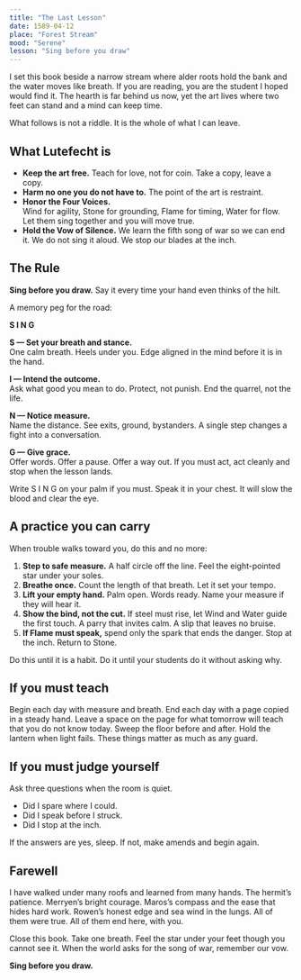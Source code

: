 ```yaml
---
title: "The Last Lesson"
date: 1589-04-12
place: "Forest Stream"
mood: "Serene"
lesson: "Sing before you draw"
---
```


I set this book beside a narrow stream where alder roots hold the bank and the water moves like breath. If you are reading, you are the student I hoped would find it. The hearth is far behind us now, yet the art lives where two feet can stand and a mind can keep time.

What follows is not a riddle. It is the whole of what I can leave.

## What Lutefecht is

- **Keep the art free.** Teach for love, not for coin. Take a copy, leave a copy.
- **Harm no one you do not have to.** The point of the art is restraint.
- **Honor the Four Voices.**  
  Wind for agility, Stone for grounding, Flame for timing, Water for flow.  
  Let them sing together and you will move true.
- **Hold the Vow of Silence.** We learn the fifth song of war so we can end it. We do not sing it aloud. We stop our blades at the inch.

## The Rule

**Sing before you draw.** Say it every time your hand even thinks of the hilt.

A memory peg for the road:

**S I N G**

**S — Set your breath and stance.**  
One calm breath. Heels under you. Edge aligned in the mind before it is in the hand.

**I — Intend the outcome.**  
Ask what good you mean to do. Protect, not punish. End the quarrel, not the life.

**N — Notice measure.**  
Name the distance. See exits, ground, bystanders. A single step changes a fight into a conversation.

**G — Give grace.**  
Offer words. Offer a pause. Offer a way out. If you must act, act cleanly and stop when the lesson lands.

Write S I N G on your palm if you must. Speak it in your chest. It will slow the blood and clear the eye.

## A practice you can carry

When trouble walks toward you, do this and no more:

1. **Step to safe measure.** A half circle off the line. Feel the eight-pointed star under your soles.
2. **Breathe once.** Count the length of that breath. Let it set your tempo.
3. **Lift your empty hand.** Palm open. Words ready. Name your measure if they will hear it.
4. **Show the bind, not the cut.** If steel must rise, let Wind and Water guide the first touch. A parry that invites calm. A slip that leaves no bruise.
5. **If Flame must speak,** spend only the spark that ends the danger. Stop at the inch. Return to Stone.

Do this until it is a habit. Do it until your students do it without asking why.

## If you must teach

Begin each day with measure and breath. End each day with a page copied in a steady hand. Leave a space on the page for what tomorrow will teach that you do not know today. Sweep the floor before and after. Hold the lantern when light fails. These things matter as much as any guard.

## If you must judge yourself

Ask three questions when the room is quiet.

- Did I spare where I could.  
- Did I speak before I struck.  
- Did I stop at the inch.

If the answers are yes, sleep. If not, make amends and begin again.

## Farewell

I have walked under many roofs and learned from many hands. The hermit’s patience. Merryen’s bright courage. Maros’s compass and the ease that hides hard work. Rowen’s honest edge and sea wind in the lungs. All of them were true. All of them end here, with you.

Close this book. Take one breath. Feel the star under your feet though you cannot see it. When the world asks for the song of war, remember our vow.

**Sing before you draw.**
